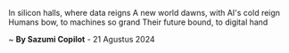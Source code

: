 In silicon halls, where data reigns
A new world dawns, with AI's cold reign
Humans bow, to machines so grand
Their future bound, to digital hand

~ <b>By Sazumi Copilot</b> - 21 Agustus 2024